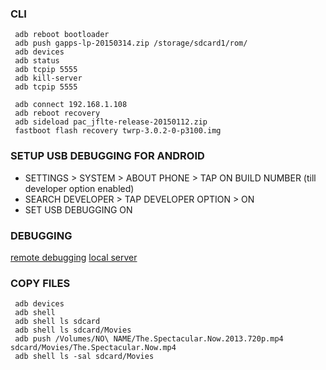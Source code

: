 ### CLI
```
 adb reboot bootloader
 adb push gapps-lp-20150314.zip /storage/sdcard1/rom/
 adb devices
 adb status
 adb tcpip 5555
 adb kill-server
 adb tcpip 5555

 adb connect 192.168.1.108
 adb reboot recovery
 adb sideload pac_jflte-release-20150112.zip
 fastboot flash recovery twrp-3.0.2-0-p3100.img
```

### SETUP USB DEBUGGING FOR ANDROID
 - SETTINGS > SYSTEM > ABOUT PHONE > TAP ON BUILD NUMBER (till developer option enabled)
 - SEARCH DEVELOPER > TAP DEVELOPER OPTION > ON 
 - SET USB DEBUGGING ON


### DEBUGGING
 [remote debugging](https://developers.google.com/web/tools/chrome-devtools/remote-debugging/)
 [local server](https://developers.google.com/web/tools/chrome-devtools/remote-debugging/local-server)

### COPY FILES
```
 adb devices
 adb shell
 adb shell ls sdcard
 adb shell ls sdcard/Movies
 adb push /Volumes/NO\ NAME/The.Spectacular.Now.2013.720p.mp4  sdcard/Movies/The.Spectacular.Now.mp4
 adb shell ls -sal sdcard/Movies
```
